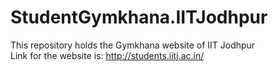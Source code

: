 # StudentGymkhana.IITJodhpur
This repository holds the Gymkhana website of IIT Jodhpur  
Link for the website is: http://students.iitj.ac.in/
